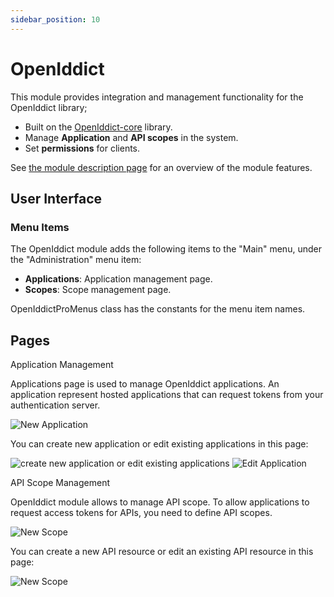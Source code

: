 ```yaml
---
sidebar_position: 10
---
```


# OpenIddict

This module provides integration and management functionality for the OpenIddict library;

* Built on the [OpenIddict-core](https://github.com/openiddict/openiddict-core) library.
* Manage **Application** and **API scopes** in the system.
* Set **permissions** for clients.

See [the module description page](https://commercial.abp.io/modules/Volo.OpenIddict) for an overview of the module features.

User Interface
--------------

### Menu Items

The OpenIddict module adds the following items to the "Main" menu, under the "Administration" menu item:

* **Applications**: Application management page.
* **Scopes**: Scope management page.

OpenIddictProMenus class has the constants for the menu item names.

Pages
-----

Application Management

Applications page is used to manage OpenIddict applications. An application represent hosted applications that can request tokens from your authentication server.

![New Application](https://raw.githubusercontent.com/Wai-Technologies/raaghu-docs/development/raaghu/docs/en/images/appliaction.png)

You can create new application or edit existing applications in this page:

![create new application or edit existing applications](https://raw.githubusercontent.com/Wai-Technologies/raaghu-docs/development/raaghu/docs/en/images/appliaction-new.png) ![Edit Application](https://raw.githubusercontent.com/Wai-Technologies/raaghu-docs/development/raaghu/docs/en/images/appliaction-edit.png)

API Scope Management

OpenIddict module allows to manage API scope. To allow applications to request access tokens for APIs, you need to define API scopes.

![New Scope](https://raw.githubusercontent.com/Wai-Technologies/raaghu-docs/development/raaghu/docs/en/images/scope.png)

You can create a new API resource or edit an existing API resource in this page:

![New Scope](https://raw.githubusercontent.com/Wai-Technologies/raaghu-docs/development/raaghu/docs/en/images/scope-edit.png)
